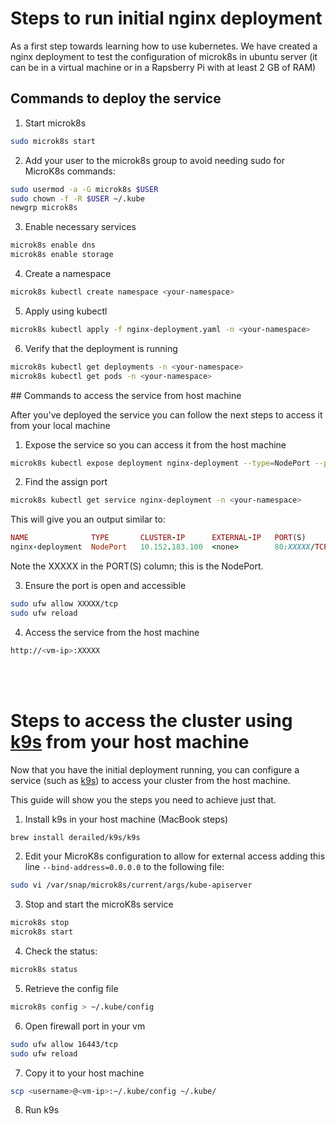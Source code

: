 # Steps to run initial nginx deployment

As a first step towards learning how to use kubernetes. We have created a nginx deployment to test the configuration of microk8s in ubuntu server (it can be in a virtual machine or in a Rapsberry Pi with at least 2 GB of RAM)

## Commands to deploy the service

1. Start microk8s
   
```sh
sudo microk8s start
```

2. Add your user to the microk8s group to avoid needing sudo for MicroK8s commands:

```sh
sudo usermod -a -G microk8s $USER
sudo chown -f -R $USER ~/.kube
newgrp microk8s
```

3. Enable necessary services
```sh
microk8s enable dns
microk8s enable storage
```

4. Create a namespace
```sh 
microk8s kubectl create namespace <your-namespace>
```

5. Apply using kubectl
```sh
microk8s kubectl apply -f nginx-deployment.yaml -n <your-namespace>
```

6. Verify that the deployment is running
```sh
microk8s kubectl get deployments -n <your-namespace>
microk8s kubectl get pods -n <your-namespace>
```


## Commands to access the service from host machine

After you've deployed the service you can follow the next steps to access it from your local machine

1. Expose the service so you can access it from the host machine

```sh
microk8s kubectl expose deployment nginx-deployment --type=NodePort --port=80 -n <your-namespace>
```

2. Find the assign port

```sh
microk8s kubectl get service nginx-deployment -n <your-namespace>
```

This will give you an output similar to:
```ruby
NAME              TYPE       CLUSTER-IP      EXTERNAL-IP   PORT(S)        AGE
nginx-deployment  NodePort   10.152.183.100  <none>        80:XXXXX/TCP   1m
```

Note the XXXXX in the PORT(S) column; this is the NodePort.


3. Ensure the port is open and accessible
```sh
sudo ufw allow XXXXX/tcp
sudo ufw reload
```

4. Access the service from the host machine
```sh
http://<vm-ip>:XXXXX
```


<br>
<br>

# Steps to access the cluster using [k9s](https://k9scli.io/) from your host machine

Now that you have the initial deployment running, you can configure a service (such as [k9s](https://k9scli.io/)) to access your cluster from the host machine.

This guide will show you the steps you need to achieve just that.

1. Install k9s in your host machine (MacBook steps)

```sh
brew install derailed/k9s/k9s
```

2. Edit your MicroK8s configuration to allow for external access adding this line ```--bind-address=0.0.0.0``` to the following file:

```sh
sudo vi /var/snap/microk8s/current/args/kube-apiserver
```

3. Stop and start the microK8s service

```sh
microk8s stop
microk8s start
```

4. Check the status:

```sh
microk8s status
```


5. Retrieve the config file

```sh
microk8s config > ~/.kube/config
```

6. Open firewall port in your vm
```sh
sudo ufw allow 16443/tcp
sudo ufw reload
```

7. Copy it to your host machine
   
```sh
scp <username>@<vm-ip>:~/.kube/config ~/.kube/
```

8. Run k9s


